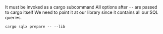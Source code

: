 It must be invoked as a cargo subcommand
All options after `--` are passed to cargo itself
We need to point it at our library since it contains
all our SQL queries.

```
cargo sqlx prepare -- --lib
```